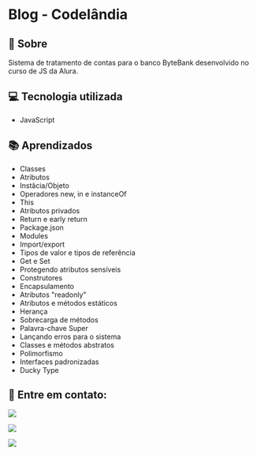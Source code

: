 # Blog - Codelândia

<h2>📝 Sobre</h2>
<p>Sistema de tratamento de contas para o banco ByteBank desenvolvido no curso de JS da Alura.</p>

<h2>💻 Tecnologia utilizada</h2>
<ul>
    <li>JavaScript</li>
</ul>

<h2>📚 Aprendizados</h2>
<ul>
<li>Classes</li>
<li>Atributos</li>
<li>Instâcia/Objeto</li>
<li>Operadores new, in e instanceOf</li>
<li>This</li>
<li>Atributos privados</li>
<li>Return e early return</li>
<li>Package.json</li>
<li>Modules</li>
<li>Import/export</li>
<li>Tipos de valor e tipos de referência</li>
<li>Get e Set</li>
<li>Protegendo atributos sensíveis</li>
<li>Construtores</li>
<li>Encapsulamento</li>
<li>Atributos "readonly"</li>
<li>Atributos e métodos estáticos</li>
<li>Herança</li>
<li>Sobrecarga de métodos</li>
<li>Palavra-chave Super</li>
<li>Lançando erros para o sistema</li>
<li>Classes e métodos abstratos</li>
<li>Polimorfismo</li>
<li>Interfaces padronizadas</li>
<li>Ducky Type</li>
</ul>

<h2>📧 Entre em contato:</h2>
  <p><a href="mailto:brunasatiro@outlook.com" target="_blank"><img src="https://img.shields.io/badge/Microsoft_Outlook-0078D4?style=for-the-badge&logo=microsoft-outlook&logoColor=white" target="_blank"></a></p>
  <p><a href="https://www.instagram.com/bru.satiro/" target="_blank"><img src="https://img.shields.io/badge/-Instagram-%23E4405F?style=for-the-badge&logo=instagram&logoColor=white" target="_blank"></a></p>
  <p><a href="https://www.linkedin.com/in/bruna-satiro/" target="_blank"><img src="https://img.shields.io/badge/-LinkedIn-%230077B5?style=for-the-badge&logo=linkedin&logoColor=white" target="_blank"></a></p>